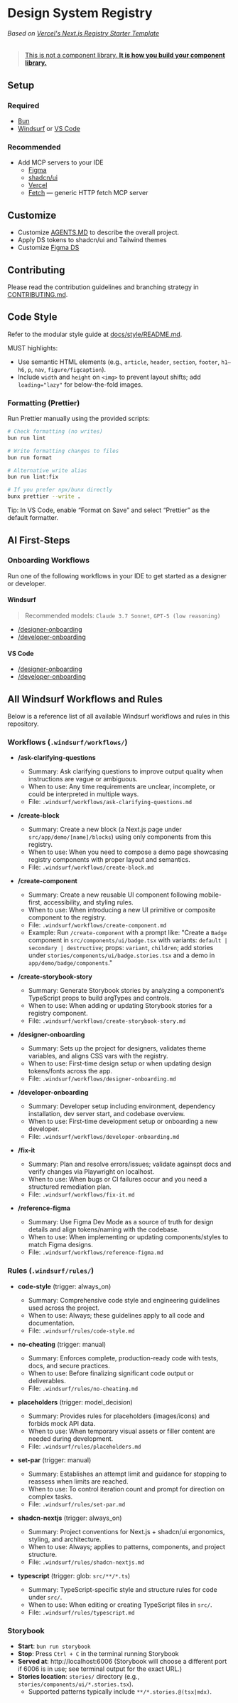 # Design System Registry

###### Based on [Vercel's Next.js Registry Starter Template](https://github.com/vercel/registry-starter)

> [This is not a component library. **It is how you build your component library.**](https://ui.shadcn.com/docs#:~:text=This%20is%20not%20a%20component%20library.%20It%20is%20how%20you%20build%20your%20component%20library.)

## Setup

### Required

- [Bun](https://bun.sh)
- [Windsurf](https://windsurf.com/) or [VS Code](https://code.visualstudio.com/)

### Recommended

- Add MCP servers to your IDE
  - [Figma](https://help.figma.com/hc/en-us/articles/32132100833559-Guide-to-the-Dev-Mode-MCP-Server)
  - [shadcn/ui](https://ui.shadcn.com/docs/mcp)
  - [Vercel](https://vercel.com/docs/mcp/vercel-mcp#vs-code-with-copilot)
  - [Fetch](https://modelcontextprotocol.io/servers/fetch) — generic HTTP fetch MCP server

## Customize

- Customize [AGENTS.MD](https://agents.md/) to describe the overall project.
- Apply DS tokens to shadcn/ui and Tailwind themes
- Customize [Figma DS](https://ui.shadcn.com/docs/figma)

## Contributing

Please read the contribution guidelines and branching strategy in [CONTRIBUTING.md](CONTRIBUTING.md).

## Code Style

Refer to the modular style guide at [docs/style/README.md](docs/style/README.md).

MUST highlights:

- Use semantic HTML elements (e.g., `article`, `header`, `section`, `footer`, `h1–h6`, `p`, `nav`, `figure/figcaption`).
- Include `width` and `height` on `<img>` to prevent layout shifts; add `loading="lazy"` for below-the-fold images.

### Formatting (Prettier)

Run Prettier manually using the provided scripts:

```bash
# Check formatting (no writes)
bun run lint

# Write formatting changes to files
bun run format

# Alternative write alias
bun run lint:fix

# If you prefer npx/bunx directly
bunx prettier --write .
```

Tip: In VS Code, enable “Format on Save” and select “Prettier” as the default formatter.

## AI First-Steps

### Onboarding Workflows

Run one of the following workflows in your IDE to get started as a designer or developer.

#### Windsurf

> Recommended models: `Claude 3.7 Sonnet`, `GPT-5 (low reasoning)`

- [/designer-onboarding](.windsurf/workflows/designer-onboarding.md)
- [/developer-onboarding](.windsurf/workflows/developer-onboarding.md)

#### VS Code

- [/designer-onboarding](.github/prompts/designer-onboarding.prompt.md)
- [/developer-onboarding](.github/prompts/developer-onboarding.prompt.md)

## All Windsurf Workflows and Rules

Below is a reference list of all available Windsurf workflows and rules in this repository.

### Workflows (`.windsurf/workflows/`)

- **/ask-clarifying-questions**
  - Summary: Ask clarifying questions to improve output quality when instructions are vague or ambiguous.
  - When to use: Any time requirements are unclear, incomplete, or could be interpreted in multiple ways.
  - File: `.windsurf/workflows/ask-clarifying-questions.md`

- **/create-block**
  - Summary: Create a new block (a Next.js page under `src/app/demo/[name]/blocks`) using only components from this registry.
  - When to use: When you need to compose a demo page showcasing registry components with proper layout and semantics.
  - File: `.windsurf/workflows/create-block.md`

- **/create-component**
  - Summary: Create a new reusable UI component following mobile-first, accessibility, and styling rules.
  - When to use: When introducing a new UI primitive or composite component to the registry.
  - File: `.windsurf/workflows/create-component.md`
  - Example: Run `/create-component` with a prompt like: "Create a `Badge` component in `src/components/ui/badge.tsx` with variants: `default | secondary | destructive`; props: `variant`, `children`; add stories under `stories/components/ui/badge.stories.tsx` and a demo in `app/demo/badge/components`."

- **/create-storybook-story**
  - Summary: Generate Storybook stories by analyzing a component’s TypeScript props to build argTypes and controls.
  - When to use: When adding or updating Storybook stories for a registry component.
  - File: `.windsurf/workflows/create-storybook-story.md`

- **/designer-onboarding**
  - Summary: Sets up the project for designers, validates theme variables, and aligns CSS vars with the registry.
  - When to use: First-time design setup or when updating design tokens/fonts across the app.
  - File: `.windsurf/workflows/designer-onboarding.md`

- **/developer-onboarding**
  - Summary: Developer setup including environment, dependency installation, dev server start, and codebase overview.
  - When to use: First-time development setup or onboarding a new developer.
  - File: `.windsurf/workflows/developer-onboarding.md`

- **/fix-it**
  - Summary: Plan and resolve errors/issues; validate againspt docs and verify changes via Playwright on localhost.
  - When to use: When bugs or CI failures occur and you need a structured remediation plan.
  - File: `.windsurf/workflows/fix-it.md`

- **/reference-figma**
  - Summary: Use Figma Dev Mode as a source of truth for design details and align tokens/naming with the codebase.
  - When to use: When implementing or updating components/styles to match Figma designs.
  - File: `.windsurf/workflows/reference-figma.md`

### Rules (`.windsurf/rules/`)

- **code-style** (trigger: always_on)
  - Summary: Comprehensive code style and engineering guidelines used across the project.
  - When to use: Always; these guidelines apply to all code and documentation.
  - File: `.windsurf/rules/code-style.md`

- **no-cheating** (trigger: manual)
  - Summary: Enforces complete, production-ready code with tests, docs, and secure practices.
  - When to use: Before finalizing significant code output or deliverables.
  - File: `.windsurf/rules/no-cheating.md`

- **placeholders** (trigger: model_decision)
  - Summary: Provides rules for placeholders (images/icons) and forbids mock API data.
  - When to use: When temporary visual assets or filler content are needed during development.
  - File: `.windsurf/rules/placeholders.md`

- **set-par** (trigger: manual)
  - Summary: Establishes an attempt limit and guidance for stopping to reassess when limits are reached.
  - When to use: To control iteration count and prompt for direction on complex tasks.
  - File: `.windsurf/rules/set-par.md`

- **shadcn-nextjs** (trigger: always_on)
  - Summary: Project conventions for Next.js + shadcn/ui ergonomics, styling, and architecture.
  - When to use: Always; applies to patterns, components, and project structure.
  - File: `.windsurf/rules/shadcn-nextjs.md`

- **typescript** (trigger: glob: `src/**/*.ts`)
  - Summary: TypeScript-specific style and structure rules for code under `src/`.
  - When to use: When editing or creating TypeScript files in `src/`.
  - File: `.windsurf/rules/typescript.md`

### Storybook

- **Start**: `bun run storybook`
- **Stop**: Press `Ctrl + C` in the terminal running Storybook
- **Served at**: http://localhost:6006 (Storybook will choose a different port if 6006 is in use; see terminal output for the exact URL.)
- **Stories location**: `stories/` directory (e.g., `stories/components/ui/*.stories.tsx`).
  - Supported patterns typically include `**/*.stories.@(tsx|mdx)`.
